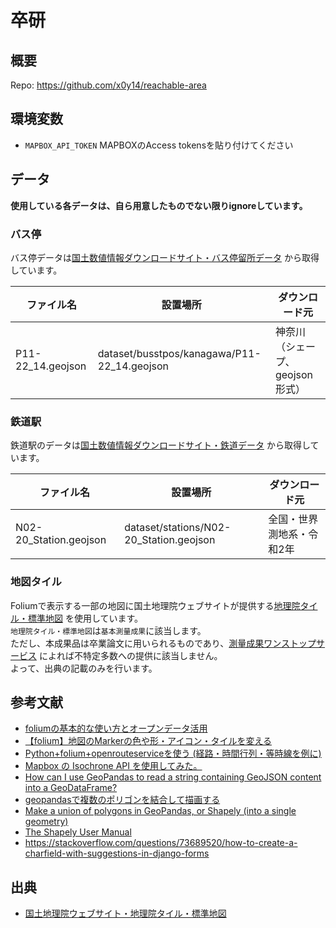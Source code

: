 # 卒研

## 概要

Repo: https://github.com/x0y14/reachable-area

## 環境変数

- `MAPBOX_API_TOKEN` MAPBOXのAccess tokensを貼り付けてください

## データ

**使用している各データは、自ら用意したものでない限りignoreしています。**

### バス停

バス停データは[国土数値情報ダウンロードサイト・バス停留所データ](https://nlftp.mlit.go.jp/ksj/gml/datalist/KsjTmplt-P11-v3_0.html)
から取得しています。

| ファイル名             | 設置場所                                        | ダウンロード元             |
|-------------------|---------------------------------------------|---------------------|
| P11-22_14.geojson | dataset/busstpos/kanagawa/P11-22_14.geojson | 神奈川（シェープ、geojson形式） |

### 鉄道駅

鉄道駅のデータは[国土数値情報ダウンロードサイト・鉄道データ](https://nlftp.mlit.go.jp/ksj/gml/datalist/KsjTmplt-N02-v2_3.html)
から取得しています。

| ファイル名                  | 設置場所                                    | ダウンロード元       |
|------------------------|-----------------------------------------|---------------| 
| N02-20_Station.geojson | dataset/stations/N02-20_Station.geojson | 全国・世界測地系・令和2年 |

### 地図タイル

Foliumで表示する一部の地図に国土地理院ウェブサイトが提供する[地理院タイル・標準地図](https://maps.gsi.go.jp/development/ichiran.html#std)
を使用しています。  
`地理院タイル・標準地図`は`基本測量成果`に該当します。  
ただし、本成果品は卒業論文に用いられるものであり、[測量成果ワンストップサービス](https://onestop.gsi.go.jp/onestopservice/navi/nav5-2.html#5-2)
によれば不特定多数への提供に該当しません。  
よって、出典の記載のみを行います。

## 参考文献

- [foliumの基本的な使い方とオープンデータ活用](https://qiita.com/Kumanuron-1910/items/12ce7aa02922927de2f4)
- [【folium】地図のMarkerの色や形・アイコン・タイルを変える](https://chayarokurokuro.hatenablog.com/entry/2020/09/02/212350)
- [Python+folium+openrouteserviceを使う (経路・時間行列・等時線を例に)](https://zenn.dev/takilog/articles/2be029ccd35972)
- [Mapbox の Isochrone API を使用してみた。](https://freedom-tech.hatenablog.com/entry/2020/09/27/231438)
- [How can I use GeoPandas to read a string containing GeoJSON content into a GeoDataFrame?](https://gis.stackexchange.com/questions/420163/how-can-i-use-geopandas-to-read-a-string-containing-geojson-content-into-a-geoda)
- [geopandasで複数のポリゴンを結合して描画する](https://qiita.com/HidKamiya/items/30c0620ded6013979cad)
- [Make a union of polygons in GeoPandas, or Shapely (into a single geometry)](https://stackoverflow.com/questions/40385782/make-a-union-of-polygons-in-geopandas-or-shapely-into-a-single-geometry)
- [The Shapely User Manual](https://shapely.readthedocs.io/en/stable/manual.html#shapely.ops.unary_union)
- https://stackoverflow.com/questions/73689520/how-to-create-a-charfield-with-suggestions-in-django-forms

## 出典

- [国土地理院ウェブサイト・地理院タイル・標準地図](https://maps.gsi.go.jp/development/ichiran.html#std)
